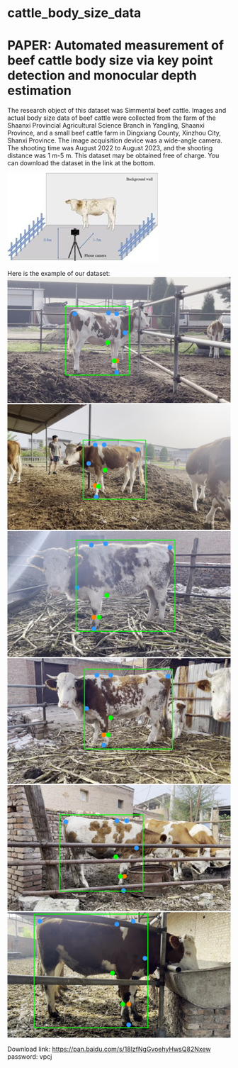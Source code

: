 # cattle_body_size_data
# PAPER: Automated measurement of beef cattle body size via key point detection and monocular depth estimation

The research object of this dataset was Simmental beef cattle. Images and actual body size data of beef cattle were collected from the farm of the Shaanxi Provincial Agricultural Science Branch in Yangling, Shaanxi Province, and a small beef cattle farm in Dingxiang County, Xinzhou City, Shanxi Province. The image acquisition device was a wide-angle camera. The shooting time was August 2022 to August 2023, and the shooting distance was 1 m-5 m. This dataset may be obtained free of charge. You can download the dataset in the link at the bottom.

![image](https://github.com/XingshiXu/cattle_body_size_data/blob/main/DataExample/1.jpg)

Here is the example of our dataset:
![image](https://github.com/XingshiXu/cattle_body_size_data/blob/main/DataExample/0%20(18)_0.jpg)
![image](https://github.com/XingshiXu/cattle_body_size_data/blob/main/DataExample/0%20(19)_0.jpg)
![image](https://github.com/XingshiXu/cattle_body_size_data/blob/main/DataExample/0%20(29)_0.jpg)
![image](https://github.com/XingshiXu/cattle_body_size_data/blob/main/DataExample/0%20(31)_0.jpg)
![image](https://github.com/XingshiXu/cattle_body_size_data/blob/main/DataExample/0%20(42)_0.jpg)
![image](https://github.com/XingshiXu/cattle_body_size_data/blob/main/DataExample/0%20(47)_0.jpg)

Download link: 
https://pan.baidu.com/s/18lzfNgGvoehyHwsQ82Nxew
password: vpcj
